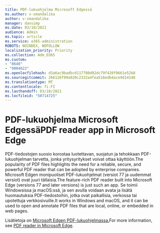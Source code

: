 ```yaml
---
title: PDF-lukuohjelma Microsoft Edgessä
ms.author: v-smandalika
author: v-smandalika
manager: dansimp
ms.date: 03/10/2021
audience: Admin
ms.topic: article
ms.service: o365-administration
ROBOTS: NOINDEX, NOFOLLOW
localization_priority: Priority
ms.collection: Adm_O365
ms.custom:
- "8640"
- "9004622"
ms.openlocfilehash: d3a6ac9badbcd117780d92dc79f420f9661e52b8
ms.sourcegitcommit: 266126f99a020c2332a4fea516edb4ace9d14148
ms.translationtype: MT
ms.contentlocale: fi-FI
ms.lasthandoff: 03/10/2021
ms.locfileid: "50714725"
---
```

# <a name="pdf-reader-app-in-microsoft-edge"></a><span data-ttu-id="5f4ab-102">PDF-lukuohjelma Microsoft Edgessä</span><span class="sxs-lookup"><span data-stu-id="5f4ab-102">PDF reader app in Microsoft Edge</span></span>

<span data-ttu-id="5f4ab-103">PDF-tiedostojen suosio korostaa luotettavan, suojatun ja tehokkaan PDF-lukuohjelman tarvetta, jonka yritysyritykset voivat ottaa käyttöön.</span><span class="sxs-lookup"><span data-stu-id="5f4ab-103">The popularity of PDF files highlights the need for a reliable, secure, and powerful PDF reader that can be adopted by enterprise companies.</span></span> <span data-ttu-id="5f4ab-104">Microsoft Edgen monipuoliset PDF-lukuohjelmat (versiot 77 ja uudemmat versiot) ovat juuri tällaisia.</span><span class="sxs-lookup"><span data-stu-id="5f4ab-104">The feature-rich PDF reader built into Microsoft Edge (versions 77 and later versions) is just such an app.</span></span> <span data-ttu-id="5f4ab-105">Se toimii Windowsissa ja macOS:ssä, ja sen avulla voidaan avata ja lisätä huomautuksia PDF-tiedostoihin, jotka ovat paikallisia, verkossa tai upotettuja verkkosivuille.</span><span class="sxs-lookup"><span data-stu-id="5f4ab-105">It works in Windows and macOS, and it can be used to open and annotate PDF files that are local, online, or embedded in web pages.</span></span>

<span data-ttu-id="5f4ab-106">Lisätietoja on [Microsoft Edgen PDF-lukuohjelmassa.](https://docs.microsoft.com/deployedge/microsoft-edge-pdf)</span><span class="sxs-lookup"><span data-stu-id="5f4ab-106">For more information, see [PDF reader in Microsoft Edge](https://docs.microsoft.com/deployedge/microsoft-edge-pdf).</span></span>
